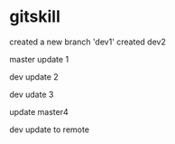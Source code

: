 # gitskill
created a new branch 'dev1'
created dev2

master update 1

dev update 2

dev udate 3

update master4

dev update to remote
